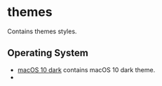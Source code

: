 # themes

Contains themes styles.

## Operating System

* [macOS 10 dark](macos_10_dark.css) contains macOS 10 dark theme.
* 
